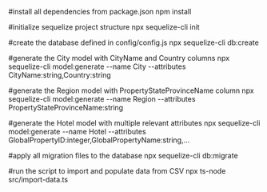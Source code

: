 #install all dependencies from package.json
npm install

#initialize sequelize project structure
npx sequelize-cli init

#create the database defined in config/config.js
npx sequelize-cli db:create

#generate the City model with CityName and Country columns
npx sequelize-cli model:generate --name City --attributes CityName:string,Country:string

#generate the Region model with PropertyStateProvinceName column
npx sequelize-cli model:generate --name Region --attributes PropertyStateProvinceName:string

#generate the Hotel model with multiple relevant attributes
npx sequelize-cli model:generate --name Hotel --attributes GlobalPropertyID:integer,GlobalPropertyName:string,...

#apply all migration files to the database
npx sequelize-cli db:migrate

#run the script to import and populate data from CSV
npx ts-node src/import-data.ts
